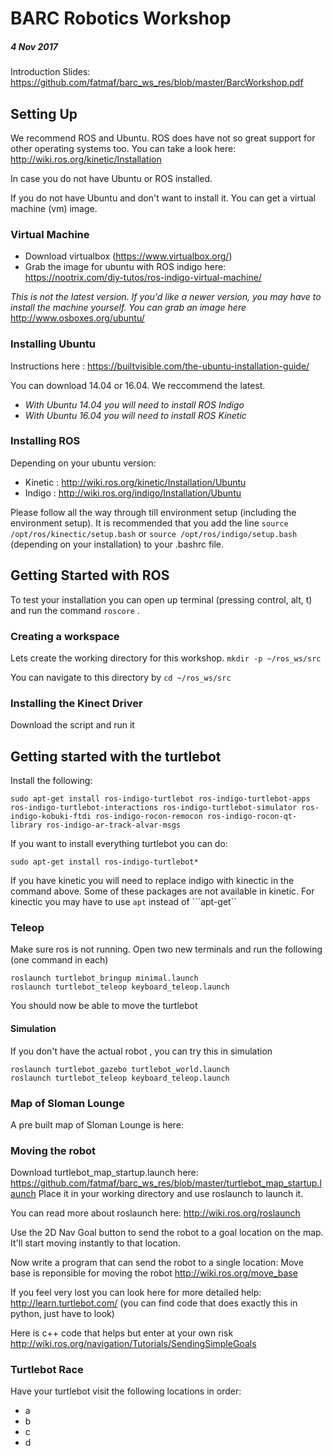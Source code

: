 # BARC Robotics Workshop
##### 4 Nov 2017

Introduction Slides: https://github.com/fatmaf/barc_ws_res/blob/master/BarcWorkshop.pdf

## Setting Up 

We recommend ROS and Ubuntu. ROS does have not so great support for other operating systems too. You can take a look here: http://wiki.ros.org/kinetic/Installation

In case you do not have Ubuntu or ROS installed. 

If you do not have Ubuntu and don't want to install it. You can get a virtual machine (vm) image. 

### Virtual Machine 
* Download virtualbox (https://www.virtualbox.org/)
* Grab the image for ubuntu with ROS indigo here: https://nootrix.com/diy-tutos/ros-indigo-virtual-machine/

_This is not the latest version. If you'd like a newer version, you may have to install the machine yourself. 
You can grab an image here_ http://www.osboxes.org/ubuntu/ 

### Installing Ubuntu 

Instructions here : https://builtvisible.com/the-ubuntu-installation-guide/

You can download 14.04 or 16.04. We reccommend the latest. 

* _With Ubuntu 14.04 you will need to install ROS Indigo_
* _With Ubuntu 16.04 you will need to install ROS Kinetic_

### Installing ROS 
Depending on your ubuntu version: 
* Kinetic : http://wiki.ros.org/kinetic/Installation/Ubuntu
* Indigo : http://wiki.ros.org/indigo/Installation/Ubuntu

Please follow all the way through till environment setup (including the environment setup). 
It is recommended that you add the line `source /opt/ros/kinectic/setup.bash` or `source /opt/ros/indigo/setup.bash` (depending on your installation) to your .bashrc file.

## Getting Started with ROS 
To test your installation you can open up terminal (pressing control, alt, t) and run the command `roscore` . 

### Creating a workspace 
Lets create the working directory for this workshop. 
```mkdir -p ~/ros_ws/src```

You can navigate to this directory by `cd ~/ros_ws/src` 

### Installing the Kinect Driver 
Download the script and run it 

## Getting started with the turtlebot
Install the following: 
```
sudo apt-get install ros-indigo-turtlebot ros-indigo-turtlebot-apps ros-indigo-turtlebot-interactions ros-indigo-turtlebot-simulator ros-indigo-kobuki-ftdi ros-indigo-rocon-remocon ros-indigo-rocon-qt-library ros-indigo-ar-track-alvar-msgs
```

If you want to install everything turtlebot you can do: 
```
sudo apt-get install ros-indigo-turtlebot* 
```

If you have kinetic you will need to replace indigo with kinectic in the command above. Some of these packages are not available in kinetic. 
For kinectic you may have to use ``apt`` instead of ```apt-get``

### Teleop 
Make sure ros is not running. Open two new terminals and run the following (one command in each)
```
roslaunch turtlebot_bringup minimal.launch 
roslaunch turtlebot_teleop keyboard_teleop.launch
```
You should now be able to move the turtlebot 
#### Simulation 
If you don't have the actual robot , you can try this in simulation 
```
roslaunch turtlebot_gazebo turtlebot_world.launch
roslaunch turtlebot_teleop keyboard_teleop.launch
```
### Map of Sloman Lounge 
A pre built map of Sloman Lounge is here: 

### Moving the robot 
Download turtlebot_map_startup.launch here: https://github.com/fatmaf/barc_ws_res/blob/master/turtlebot_map_startup.launch 
Place it in your working directory and use roslaunch to launch it. 

You can read more about roslaunch here: http://wiki.ros.org/roslaunch

Use the 2D Nav Goal button to send the robot to a goal location on the map. It'll start moving instantly to that location. 

Now write a program that can send the robot to a single location: 
Move base is reponsible for moving the robot http://wiki.ros.org/move_base 

If you feel very lost you can look here for more detailed help: http://learn.turtlebot.com/ (you can find code that does exactly this in python, just have to look)

Here is c++ code that helps but enter at your own risk http://wiki.ros.org/navigation/Tutorials/SendingSimpleGoals

### Turtlebot Race 
Have your turtlebot visit the following locations in order: 
* a
* b 
* c 
* d

